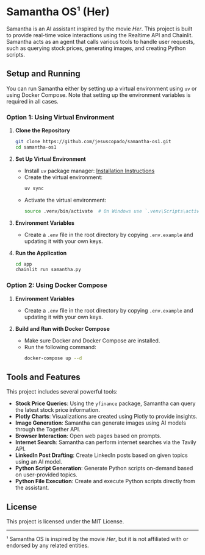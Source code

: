 # Samantha OS¹ (Her)

Samantha is an AI assistant inspired by the movie *Her*. This project is built to provide real-time voice interactions using the Realtime API and Chainlit. Samantha acts as an agent that calls various tools to handle user requests, such as querying stock prices, generating images, and creating Python scripts.

## Setup and Running

You can run Samantha either by setting up a virtual environment using `uv` or using Docker Compose. Note that setting up the environment variables is required in all cases.

### Option 1: Using Virtual Environment

1. **Clone the Repository**
   ```sh
   git clone https://github.com/jesuscopado/samantha-os1.git
   cd samantha-os1
   ```

2. **Set Up Virtual Environment**
   - Install `uv` package manager: [Installation Instructions](https://docs.astral.sh/uv/getting-started/installation/)
   - Create the virtual environment:
     ```sh
     uv sync
     ```
   - Activate the virtual environment:
     ```sh
     source .venv/bin/activate  # On Windows use `.venv\Scripts\activate`
     ```

3. **Environment Variables**
   - Create a `.env` file in the root directory by copying `.env.example` and updating it with your own keys.

4. **Run the Application**
   ```sh
   cd app
   chainlit run samantha.py
   ```

### Option 2: Using Docker Compose

1. **Environment Variables**
   - Create a `.env` file in the root directory by copying `.env.example` and updating it with your own keys.

2. **Build and Run with Docker Compose**
   - Make sure Docker and Docker Compose are installed.
   - Run the following command:
     ```sh
     docker-compose up --d
     ```

## Tools and Features

This project includes several powerful tools:

- **Stock Price Queries**: Using the `yfinance` package, Samantha can query the latest stock price information.
- **Plotly Charts**: Visualizations are created using Plotly to provide insights.
- **Image Generation**: Samantha can generate images using AI models through the Together API.
- **Browser Interaction**: Open web pages based on prompts.
- **Internet Search**: Samantha can perform internet searches via the Tavily API.
- **LinkedIn Post Drafting**: Create LinkedIn posts based on given topics using an AI model.
- **Python Script Generation**: Generate Python scripts on-demand based on user-provided topics.
- **Python File Execution**: Create and execute Python scripts directly from the assistant.

## License

This project is licensed under the MIT License.

---

¹ Samantha OS is inspired by the movie *Her*, but it is not affiliated with or endorsed by any related entities.
